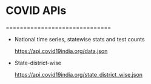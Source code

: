 # COVID APIs
==============================

- National time series, statewise stats and test counts

	https://api.covid19india.org/data.json

- State-district-wise

	https://api.covid19india.org/state_district_wise.json